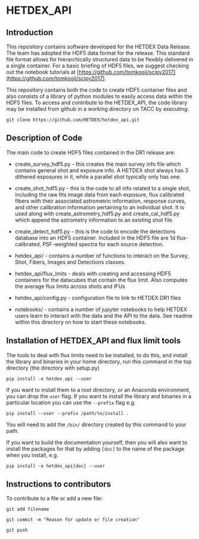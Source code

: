 # HETDEX_API

## Introduction 

This repository contains software developed for the HETDEX Data Release. The team has adopted the HDF5 data format for the release. This standard file format allows for hierarchically structured data to be flexibly delivered in a single container. For a basic briefing of HDF5 files, we suggest checking out the notebook tutorials at [https://github.com/tomkooij/scipy2017](https://github.com/tomkooij/scipy2017).  

This repository contains both the code to create HDF5 container files and also consists of a library of python modules to easily access data within the HDF5 files. To access and contribute to the HETDEX_API, the code library may be installed from github in a working directory on TACC by executing:

```
git clone https://github.com/HETDEX/hetdex_api.git
```

## Description of Code

The main code to create HDF5 files contained in the DR1 release are:

* create_survey_hdf5.py - this creates the main survey info file which contains general shot and exposure info. A HETDEX shot always has 3 dithered exposures in it, while a parallel shot typically only has one.

* create_shot_hdf5.py - this is the code to all info related to a single shot, including the raw fits image data from each exposure, flux calibrated fibers with their associated astrometric information, response curves, and other calibration information pertaining to an individual shot. It is used along with create_astrometry_hdf5.py and create_cal_hdf5.py which append the astrometry information to an existing shot file.

* create_detect_hdf5.py - this is the code to encode the detections database into an HDF5 container. Included in the HDF5 file are 1d flux-calibrated, PSF-weighted spectra for each source detection.

* hetdex_api/ - contains a number of functions to interact on the Survey, Shot, Fibers, Images and Detections classes. 

* hetdex_api/flux_lmits - deals with creating and accessing HDF5 containers for the datacubes that contain the flux limit. Also computes
the average flux limits across shots and IFUs

* hetdex_api/config.py - configuration file to link to HETDEX DR1 files

* notebooks/ - contains a number of jupyter notebooks to help HETDEX users learn to interact with the data and the API to the data. See readme within this directory on how to start these notebooks.

## Installation of HETDEX_API and flux limit tools

The tools to deal with flux limits need to be installed, to do this, and install the library and binaries in your
home directory, run this command in the top directory (the directory with setup.py)

```
pip install -e hetdex_api --user

```

If you want to install them to a root directory, or an Anaconda environment, you can drop the ``user`` flag. If you want to install the library and binaries in a particular location you can use the ``--prefix`` flag e.g.

```
pip install --user --prefix /path/to/install .
```

You will need to add the ``/bin/`` directory created by this command to your path.

If you want to build the documentation yourself, then you will also want to install the packages
for that by adding ``[doc]`` to the name of the package when you install, e.g.

```
pip install -e hetdex_api[doc] --user
``` 

## Instructions to contributors

To contribute to a file or add a new file:

```
git add filename

git commit -m "Reason for update or file creation"

git push
```


